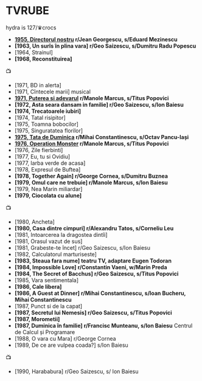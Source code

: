 # TVRUBE
hydra is 127/&#9819;crocs

* **[1955, Directorul nostru](https://www.youtube.com/watch?v=0ZCdELj42lE) r/Jean Georgescu, s/Eduard Mezinescu**
* **[1963, Un surîs în plina vara] r/Geo Saizescu, s/Dumitru Radu Popescu**
* [1964, Strainul]
* **[1968, Reconstituirea]**
  
&#128250;  
  
* [1971, BD in alerta]
* [1971, Cîntecele marii] musical
* **[1971, Puterea si adevarul](https://www.youtube.com/watch?v=79caUwccx2k) r/Manole Marcus, s/Titus Popovici**
* **[1972, Asta seara dansam in familie] r/Geo Saizescu, s/Ion Baiesu**
* **[1974, Trecatoarele iubiri]**
* [1974, Tatal risipitor]
* [1975, Toamna bobocilor]
* [1975, Singuratatea florilor]
* **[1975, Tata de Duminica](https://www.youtube.com/watch?v=8WWY_cKC2ms) r/Mihai Constantinescu, s/Octav Pancu-Iași**
* **[1976, Operation Monster](https://www.youtube.com/watch?v=4xm0B0lpDZI) r/Manole Marcus, s/Titus Popovici**
* [1976, Zile fierbinti]
* [1977, Eu, tu si Ovidiu]
* [1977, Iarba verde de acasa]
* [1978, Expresul de Buftea]
* **[1978, Together Again] r/George Cornea, s/Dumitru Buznea**
* **[1979, Omul care ne trebuie] r/Manole Marcus, s/Ion Baiesu**
* [1979, Nea Marin miliardar]
* **[1979, Ciocolata cu alune]**
  
&#128250;  
  
* [1980, Ancheta]
* **[1980, Casa dintre cimpuri] r/Alexandru Tatos, s/Corneliu Leu**
* [1981, Intoarcerea la dragostea dintîi]
* [1981, Orasul vazut de sus]
* [1981, Grabeste-te încet] r/Geo Saizescu, s/Ion Baiesu
* [1982, Calculatorul marturiseste]
* **[1983, Steaua fara nume] teatru TV, adaptare Eugen Todoran**
* **[1984, Impossible Love] r/Constantin Vaeni, w/Marin Preda**
* **[1984, The Secret of Bacchus] r/Geo Saizescu, s/Titus Popovici**
* [1985, Vara sentimentala]
* **[1986, Cale libera]**
* **[1986, A Guest at Dinner] r/Mihai Constantinescu, s/Ioan Bucheru, Mihai Constantinescu**
* [1987, Punct si de la capat]
* **[1987, Secretul lui Nemesis] r/Geo Saizescu, s/Titus Popovici**
* **[1987, Morometii]**
* **[1987, Duminica în familie] r/Francisc Munteanu, s/Ion Baiesu** Centrul de Calcul și Programare
* [1988, O vara cu Mara] r/George Cornea
* [1989, De ce are vulpea coada?] s/Ion Baiesu
  
&#128250;  
  
* [1990, Harababura] r/Geo Saizescu, s/ Ion Baiesu
